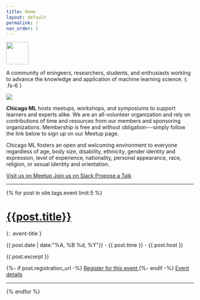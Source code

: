 ```yaml
---
title: Home
layout: default
permalink: /
nav_order: 1
---
```


<img src="/assets/images/logo-blue.svg" style="height:60px" class="mt-3">

A community of eningeers, researchers, students, and enthusiasts
working to advance the knowledge and application of machine learning
science.
{: .fs-6 }

![](/assets/images/Chicago_sunrise_1.jpg)

<b>Chicago ML</b> hosts meetups, workshops, and symposiums to support
learners and experts alike. We are an all-volunteer organization and
rely on contributions of time and resources from our members and
sponsoring organizations. Membership is free and without
obligation---simply follow the link below to sign up on our Meetup
page.

Chicago ML fosters an open and welcoming environment to everyone
regardless of age, body size, disability, ethnicity, gender identity
and expression, level of experience, nationality, personal appearance,
race, religion, or sexual identity and orientation.

<a href="https://www.meetup.com/Chicago-ML/" class="btn btn-primary py-2 px-4 mx-1 mt-2" title="View our upcoming events and register.">Visit us on Meetup <i class="fab fa-meetup fa-lg ml-1"></i></a>
<a href="http://bit.ly/chicago-ml-slack" class="btn btn-default py-2 px-4 mx-1 mt-2" title="Ask questions, make friends.">Join us on Slack <i class="fab fa-slack-hash fa-lg ml-1"></i></a>
<a href="https://bit.ly/2GQlWKS" class="btn btn-default py-2 px-4 mx-1 mt-2" title="Let us know what you'd like to see or present.">Propose a Talk <i class="far fa-lightbulb fa-lg ml-1"></i></a>

---

{% for post in site.tags.event limit:5 %}

# [{{post.title}}]({{post.url}})
{: .event-title }

{{ post.date | date:"%A, %B %d, %Y"}} - {{ post.time }} - {{ post.host }}

{{ post.excerpt }}

{%- if post.registration_url -%}
<a href="{{ post.registration_url }}" class="btn btn-secondary py-2 px-4 mx-1">Register for this event <i class="fas fa-calendar-plus ml-1"></i></a>
{%- endif -%}
<a href="{{ post.url }}" class="btn btn-default py-2 px-4 mx-1">Event details <i class="fas fa-info-circle ml-1"></i></a>

---

{% endfor %}

